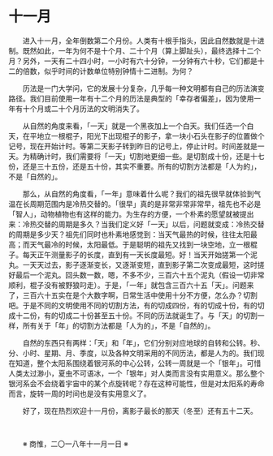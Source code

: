 # 十一月

&emsp;&emsp;进入十一月，全年倒数第二个月份。人类有十根手指头，因此自然数就是十进制。既然如此，一年为何不是十个月、二十个月（算上脚趾头），最终选择十二个月？另外，一天有二十四小时，一小时有六十分钟，一分钟有六十秒，它们都是十二的倍数，似乎时间的计数单位特别钟情十二进制。为何？

&emsp;&emsp;历法是一门大学问，它的发展十分复杂，几乎每一种文明都有自己的历法演变路径。我们目前使用一年有十二个月的历法是典型的「幸存者偏差」，因为使用一年有十个月或二十个月历法的文明消失了。

&emsp;&emsp;从自然的角度来看，「一天」就是一个黑夜加上一个白天。我们任选一个白天，在平地立一根棍子，阳光下出现棍子的影子，拿一块小石头在影子的位置做个记号，现在开始计时。等第二天影子转到昨日的记号上，停止计时。时间差就是一天。为精确计时，我们需要将「一天」切割地更细一些。是切割成十份，还是十七份，还是三十五份，还是五十份，其实不重要。所有的切割方法都是「人为的」，不是「自然的」。

&emsp;&emsp;那么，从自然的角度看，「一年」意味着什么呢？我们的祖先很早就体验到气温在长周期范围内是冷热交替的。「很早」真的是非常非常非常早，祖先也不必是「智人」，动物植物也有这样的能力。为生存的方便，一个朴素的愿望就被提出来：冷热交替的周期是多久？当我们定义好「一天」以后，问题就变成：冷热交替的周期是多少天？祖先们同时也朴素地感觉到：当天气最热的时候，往往太阳最高；而天气最冷的时候，太阳最低。于是聪明的祖先又找到一块空地，立一根棍子。每天正午测量影子的长度，直到有一天长度最短。好！当天开始搓第一个泥丸。一天天过去，影子逐渐变长，又逐渐变短，直到影子第二次变成最短，这时搓好最后一个泥丸。回头数一数，嗯，不多不少，三百六十五个泥丸（假设一切非常顺利，棍子没有被野狼叼走）。于是，「一年」就包含三百六十五「天」。问题来了，三百六十五实在是个大数字啊，日常生活中使用十分不方便，怎么办？切割吧。于是不同的文明使用不同的切割方法，有的切成四份，有的切成十份，有的切成十二份，有的切成二十份甚至五十份。不同的历法就诞生了。与「天」的切割一样，所有关于「年」的切割方法都是「人为的」，不是「自然的」。

&emsp;&emsp;自然的东西只有两样：「天」和「年」，它们分别对应地球的自转和公转。秒、分、小时、星期、月、季度，以及各种文明采用的不同历法，都是人为的。我们现在知道，整个太阳系围绕着银河系的中心公转，公转一周就是一个「银年」。可惜人类太过渺小，夏虫不可语冰，一个「银年」对人类而言没有实用意义。那么整个银河系会不会绕着宇宙中的某个点旋转呢？存在这种可能性，但是对太阳系的寿命而言，旋转一周的时间也是没有实用意义了。

&emsp;&emsp;好了，现在热烈欢迎十一月份，离影子最长的那天（冬至）还有五十二天。

&emsp;&emsp;

&emsp;&emsp;※ 商惟，二〇一八年十一月一日 ※